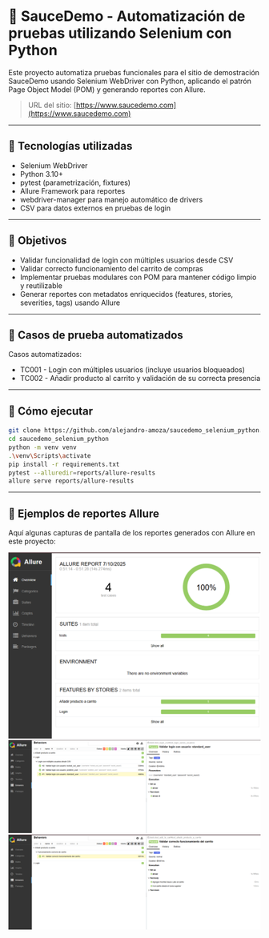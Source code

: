 # 🧪 SauceDemo - Automatización de pruebas utilizando Selenium con Python

Este proyecto automatiza pruebas funcionales para el sitio de demostración SauceDemo usando Selenium WebDriver con Python, aplicando el patrón Page Object Model (POM) y generando reportes con Allure.

> URL del sitio: [https://www.saucedemo.com](https://www.saucedemo.com)

---

## 🔧 Tecnologías utilizadas

- Selenium WebDriver
- Python 3.10+
- pytest (parametrización, fixtures)
- Allure Framework para reportes
- webdriver-manager para manejo automático de drivers
- CSV para datos externos en pruebas de login

---

## 🎯 Objetivos

- Validar funcionalidad de login con múltiples usuarios desde CSV
- Validar correcto funcionamiento del carrito de compras
- Implementar pruebas modulares con POM para mantener código limpio y reutilizable
- Generar reportes con metadatos enriquecidos (features, stories, severities, tags) usando Allure

---

## 🧪 Casos de prueba automatizados

Casos automatizados:
- TC001 - Login con múltiples usuarios (incluye usuarios bloqueados)
- TC002 - Añadir producto al carrito y validación de su correcta presencia

---

## 🚀 Cómo ejecutar
```bash
git clone https://github.com/alejandro-amoza/saucedemo_selenium_python.git
cd saucedemo_selenium_python
python -m venv venv
.\venv\Scripts\activate
pip install -r requirements.txt
pytest --alluredir=reports/allure-results
allure serve reports/allure-results
```
---

## 📸 Ejemplos de reportes Allure

Aquí algunas capturas de pantalla de los reportes generados con Allure en este proyecto:

![Overview](docs/screenshots_allure/Overview.png)  
![Test Case TC001](docs/screenshots_allure/TC001.png)  
![Test Case TC002](docs/screenshots_allure/TC002.png)  
